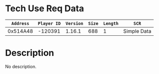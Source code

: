 # Tech Use Req Data

| `Address` | `Player ID` | `Version` | `Size` | `Length` | `SCR` |
| ---------- | ----------- | --------- | ------ | -------- | ---- |
| 0x514A48 | -120391 | 1.16.1 | 688 | 1 | Simple Data |

# Description

No description.